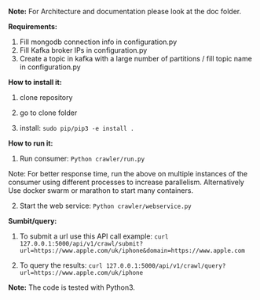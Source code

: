 **Note:** For Architecture and documentation please look at the doc folder.

**Requirements:**
  1) Fill mongodb connection info in configuration.py
  2) Fill Kafka broker IPs in configuration.py
  3) Create a topic in kafka with a large number of partitions / fill topic name in configuration.py


**How to install it:**
 1) clone repository

 2) go to clone folder

 3) install: `sudo pip/pip3 -e install .`


**How to run it:**
 1) Run consumer:
       `Python crawler/run.py`
 
 Note: For better response time, run the above on multiple instances of the consumer using different processes to increase parallelism.
 Alternatively Use docker swarm or marathon to start many containers.

 2) Start the web service:
        `Python crawler/webservice.py`


**Sumbit/query:**
 1) To submit a url use this API call example:
`curl 127.0.0.1:5000/api/v1/crawl/submit?url=https://www.apple.com/uk/iphone&domain=https://www.apple.com`

 2) To query the results:
 `curl 127.0.0.1:5000/api/v1/crawl/query?url=https://www.apple.com/uk/iphone`


**Note:** The code is tested with Python3.
